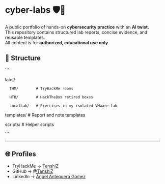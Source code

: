 # cyber-labs 🛡️🤖

A public portfolio of hands-on **cybersecurity practice** with an **AI twist**.  
This repository contains structured lab reports, concise evidence, and reusable templates.  
All content is for **authorized, educational use only**.

## 📂 Structure
\`\`\`

labs/

	  THM/        # TryHackMe rooms

	  HTB/        # HackTheBox retired boxes
 
	  LocalLab/   # Exercises in my isolated VMware lab

templates/    # Report and note templates

scripts/      # Helper scripts

\`\`\`

---

## 🌐 Profiles
- TryHackMe → [TenshiZ](https://tryhackme.com/p/TenshiZ)  
- GitHub → [@TenshiZ](https://github.com/TenshiZ)  
- LinkedIn → [Ángel Antequera Gómez](https://www.linkedin.com/in/angel-antequera-gomez-279295215/)
